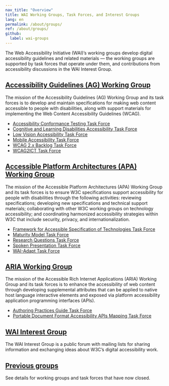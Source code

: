 ```yaml
---
nav_title: "Overview"
title: WAI Working Groups, Task Forces, and Interest Groups
lang: en
permalink: /about/groups/
ref: /about/groups/
github:
  label: wai-groups
---
```


The Web Accessibility Initiative (WAI)’s working groups develop digital accessibility guidelines and related materials &mdash; the working groups are supported by task forces that operate under them, and contributions from accessibility discussions in the WAI Interest Group.

## [Accessibility Guidelines (AG) Working Group](/about/groups/agwg/)

The mission of the Accessibility Guidelines (AG) Working Group and its task forces is to develop and maintain specifications for making web content accessible to people with disabilities, along with support materials for implementing the Web Content Accessibility Guidelines (WCAG).

 - [Accessibility Conformance Testing Task Force](/about/groups/task-forces/conformance-testing/)
 - [Cognitive and Learning Disabilities Accessibility Task Force](/about/groups/task-forces/coga/)
 - [Low Vision Accessibility Task Force](/about/groups/task-forces/low-vision-a11y-tf/)
 - [Mobile Accessibility Task Force](/about/groups/task-forces/matf/)
 - [WCAG 2.x Backlog Task Force](/about/groups/task-forces/wcag2x-backlog/)
 - [WCAG2ICT Task Force](/about/groups/task-forces/wcag2ict/)

## [Accessible Platform Architectures (APA) Working Group](/about/groups/apawg/)

The mission of the Accessible Platform Architectures (APA) Working Group and its task forces is to ensure W3C specifications support accessibility for people with disabilities through the following activities: reviewing specifications; developing new specifications and technical support materials; collaborating with other W3C working groups on technology accessibility; and coordinating harmonized accessibility strategies within W3C that include security, privacy, and internationalization.

 - [Framework for Accessible Specification of Technologies Task Force](/about/groups/task-forces/fast/)
 - [Maturity Model Task Force](/about/groups/task-forces/maturity-model/)
 - [Research Questions Task Force](/about/groups/task-forces/research-questions/)
 - [Spoken Presentation Task Force](/about/groups/task-forces/pronunciation/)
 - [WAI-Adapt Task Force](/about/groups/task-forces/adapt/)

## [ARIA Working Group](/about/groups/ariawg/)

The mission of the Accessible Rich Internet Applications (ARIA) Working Group and its task forces is to enhance the accessibility of web content through developing supplemental attributes that can be applied to native host language interactive elements and exposed via platform accessibility application programming interfaces (APIs).

 - [Authoring Practices Guide Task Force](/about/groups/task-forces/practices/)
 - [Portable Document Format Accessibility APIs Mapping Task Force](/about/groups/task-forces/pdf-aam/)

## [WAI Interest Group](/about/groups/waiig/)

The WAI Interest Group is a public forum with mailing lists for sharing information and exchanging ideas about W3C’s digital accessibility work.

## [Previous groups](/about/groups/previous-groups/)

See details for working groups and task forces that have now closed.